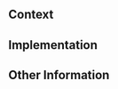 <!--
Thank you for contributing to NUSMods!
The template below was made to help both you and the reviewers understand
your changes. Please fill it up to the best of your ability.
(These are comments, they won't be shown in the "preview")
-->

## Context
<!-- Please link to a Github issue (type `#` to autocomplete issue) -->
<!-- Or provide a brief explanation about the problem -->

## Implementation
<!-- Explain how your solution solves the problem -->
<!-- If it affects UI, an image or gif is greatly encouraged. -->

## Other Information
<!--
This section is optional, it's for stuff like:
- Requiring assistance regarding x
- Letting us know that you're new to this (so we know how much to help out)
- Random gifs and emojis
-->
